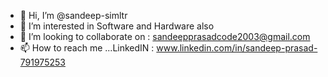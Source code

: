 - 👋 Hi, I’m @sandeep-simltr
- 👀 I’m interested in Software and Hardware also
- 💞️ I’m looking to collaborate on : sandeepprasadcode2003@gmail.com
- 📫 How to reach me ...LinkedIN : www.linkedin.com/in/sandeep-prasad-791975253  

<!---
sandeep-simltr/sandeep-simltr is a ✨ special ✨ repository because its `README.md` (this file) appears on your GitHub profile.
You can click the Preview link to take a look at your changes.
--->
